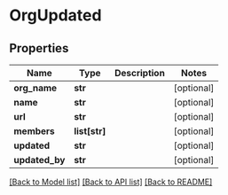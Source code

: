 # OrgUpdated

## Properties
Name | Type | Description | Notes
------------ | ------------- | ------------- | -------------
**org_name** | **str** |  | [optional] 
**name** | **str** |  | [optional] 
**url** | **str** |  | [optional] 
**members** | **list[str]** |  | [optional] 
**updated** | **str** |  | [optional] 
**updated_by** | **str** |  | [optional] 

[[Back to Model list]](../README.md#documentation-for-models) [[Back to API list]](../README.md#documentation-for-api-endpoints) [[Back to README]](../README.md)


